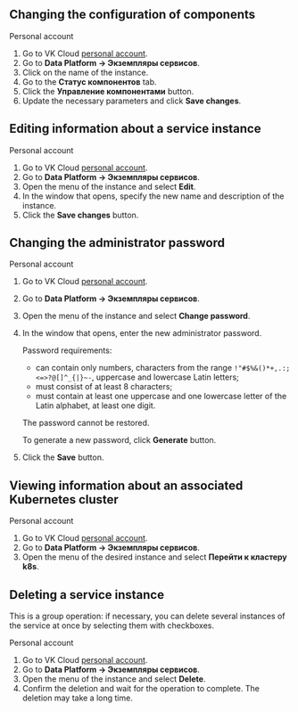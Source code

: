 ## Changing the configuration of components

<tabs>
<tablist>
<tab>Personal account</tab>
</tablist>
<tabpanel>

1. Go to VK Cloud [personal account](https://msk.cloud.vk.com/app/en/).
1. Go to **Data Platform → Экземпляры сервисов**.
1. Click on the name of the instance.
1. Go to the **Статус компонентов** tab.
1. Click the **Управление компонентами** button.
1. Update the necessary parameters and click **Save changes**.

</tabpanel>
</tabs>

## Editing information about a service instance

<tabs>
<tablist>
<tab>Personal account</tab>
</tablist>
<tabpanel>

1. Go to VK Cloud [personal account](https://msk.cloud.vk.com/app/en/).
1. Go to **Data Platform → Экземпляры сервисов**.
1. Open the menu of the instance and select **Edit**.
1. In the window that opens, specify the new name and description of the instance.
1. Click the **Save changes** button.

</tabpanel>
</tabs>

## Changing the administrator password

<tabs>
<tablist>
<tab>Personal account</tab>
</tablist>
<tabpanel>

1. Go to VK Cloud [personal account](https://msk.cloud.vk.com/app/en/).
1. Go to **Data Platform → Экземпляры сервисов**.
1. Open the menu of the instance and select **Change password**.
1. In the window that opens, enter the new administrator password.

   Password requirements:

   - can contain only numbers, characters from the range `!"#$%&()*+,.:;<=>?@[]^_{|}~-`, uppercase and lowercase Latin letters;
   - must consist of at least 8 characters;
   - must contain at least one uppercase and one lowercase letter of the Latin alphabet, at least one digit.

   <err>

   The password cannot be restored.

   </err>

   To generate a new password, click **Generate** button.

1. Click the **Save** button.

</tabpanel>
</tabs>

## Viewing information about an associated Kubernetes cluster

<tabs>
<tablist>
<tab>Personal account</tab>
</tablist>
<tabpanel>

1. Go to VK Cloud [personal account](https://msk.cloud.vk.com/app/en/).
1. Go to **Data Platform → Экземпляры сервисов**.
1. Open the menu of the desired instance and select **Перейти к кластеру k8s**.

</tabpanel>
</tabs>

## Deleting a service instance

This is a group operation: if necessary, you can delete several instances of the service at once by selecting them with checkboxes.

<tabs>
<tablist>
<tab>Personal account</tab>
</tablist>
<tabpanel>

1. Go to VK Cloud [personal account](https://msk.cloud.vk.com/app/en/).
1. Go to **Data Platform → Экземпляры сервисов**.
1. Open the menu of the instance and select **Delete**.
1. Confirm the deletion and wait for the operation to complete. The deletion may take a long time.

</tabpanel>
</tabs>
